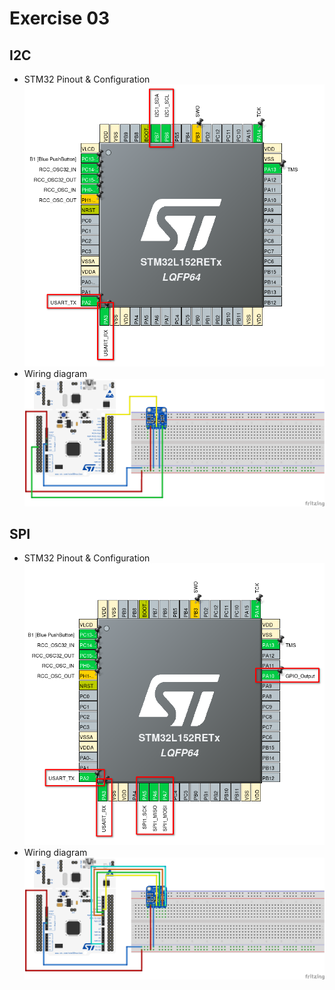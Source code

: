 # Exercise 03
## I2C 
- STM32 Pinout & Configuration
![](03-stm32-pinout-config-i2c.png)
- Wiring diagram
![](03-wiring-diagram-i2c.png)
## SPI
- STM32 Pinout & Configuration
![](03-stm32-pinout-config-spi.png)
- Wiring diagram
![](03-wiring-diagram-spi.png)
